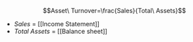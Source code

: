 $$Asset\ Turnover=\frac{Sales}{Total\ Assets}$$
- $Sales$ = [[Income Statement]]
- $Total\ Assets$ = [[Balance sheet]]